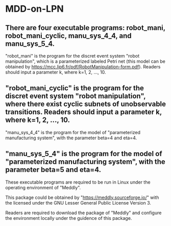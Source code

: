 MDD-on-LPN
====
There are four executable programs: robot_mani, robot_mani_cyclic, manu_sys_4_4, and  manu_sys_5_4.
-----
"robot_mani" is the program for the discret event system "robot manipulation", which is a parameterized labeled Petri net (this model can be obtained by https://mcc.lip6.fr/pdf/RobotManipulation-form.pdf). Readers should input a parameter k, where k=1, 2, ..., 10.

"robot_mani_cyclic" is the program for the discret event system "robot manipulation", where there exist cyclic subnets of unobservable transitions. Readers should input a parameter k, where k=1, 2, ..., 10.
-----
"manu_sys_4_4" is the program for the model of "parameterized manufacturing system", with the parameter beta=4 and eta=4.

"manu_sys_5_4" is the program for the model of "parameterized manufacturing system", with the parameter beta=5 and eta=4.
-----
These executable programs are required to be run in Linux under the operating environment of "Meddly". 

This package could be obtained by "https://meddly.sourceforge.io/" with the licensed under the GNU Lesser General Public License Version 3.

Readers are required to download the package of "Meddly" and configure the environment locally under the guidence of this package.
